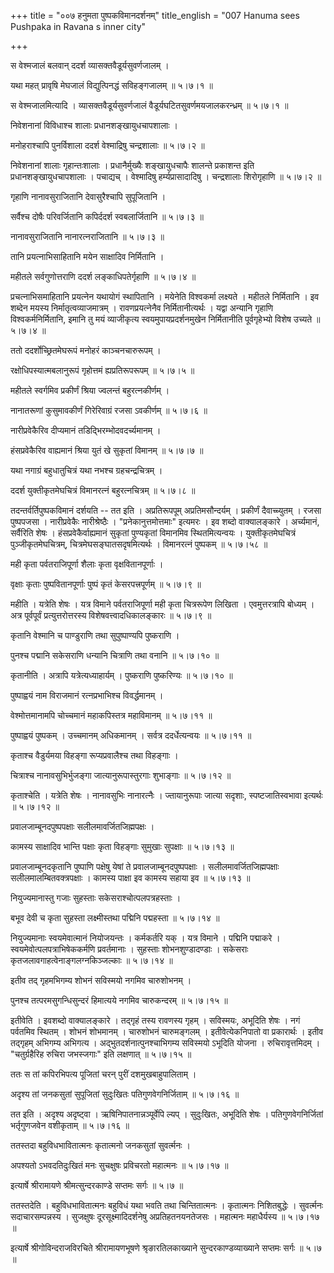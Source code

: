 +++
title = "००७ हनुमता पुष्पकविमानदर्शनम्"
title_english = "007 Hanuma sees Pushpaka in Ravana s inner city"

+++


स वेश्मजालं बलवान् ददर्श व्यासक्तवैडूर्यसुवर्णजालम् ।  

यथा महत् प्रावृषि मेघजालं विद्युत्पिनद्धं सविहङ्गजालम्  ॥  ५।७।१  ॥   

स वेश्मजालमित्यादि । व्यासक्तवैडूर्यसुवर्णजालं
वैडूर्यघटितसुवर्णमयजालकरन्ध्रम्  ॥  ५।७।१  ॥   

  

निवेशनानां विविधाश्च शालाः प्रधानशङ्खायुधचापशालाः ।  

मनोहराश्चापि पुनर्विशाला ददर्श वेश्माद्रिषु चन्द्रशालाः  ॥  ५।७।२  ॥   

निवेशनानां शालाः गृहान्तःशालाः । प्रधानैर्मुख्यैः शङ्खायुधचापैः शालन्ते
प्रकाशन्त इति प्रधानशङ्खायुधचापशालाः । पचाद्यच् । वेश्मादिषु
हर्म्यप्रासादादिषु । चन्द्रशालाः शिरोगृहाणि  ॥  ५।७।२  ॥   

  

गृहाणि नानावसुराजितानि देवासुरैश्चापि सुपूजितानि ।  

सर्वैश्च दोषैः परिवर्जितानि कपिर्ददर्श स्वबलार्जितानि  ॥  ५।७।३ ॥   

नानावसुराजितानि नानारत्नराजितानि  ॥  ५।७।३ ॥   

  

तानि प्रयत्नाभिसाहितानि मयेन साक्षादिव निर्मितानि ।  

महीतले सर्वगुणोत्तराणि ददर्श लङ्काधिपतेर्गृहाणि  ॥  ५।७।४ ॥   

प्रचत्नाभिसमाहितानि प्रयत्नेन यथायोगं स्थापितानि । मयेनेति विश्वकर्मा
लक्ष्यते । महीतले निर्मितानि । इव शब्देन मयस्य निर्मातृत्वव्याजमात्रम् ।
रावणप्रयत्नेनैव निर्मितानीत्यर्थः । यद्वा अन्यानि गृहाणि
विश्वकर्मनिर्मितानि, इमानि तु मयं व्याजीकृत्य स्वयमुपायप्रदर्शनमुखेन
निर्मितानीति पूर्वगृहेभ्यो विशेष उच्यते  ॥  ५।७।४ ॥   

  

ततो ददर्शोच्छ्रितमेघरूपं मनोहरं काञ्चनचारुरूपम् ।  

रक्षोधिपस्यात्मबलानुरूपं गृहोत्तमं ह्यप्रतिरूपरूपम्  ॥  ५।७।५ ॥   

महीतले स्वर्गमिव प्रकीर्णं श्रिया ज्वलन्तं बहुरत्नकीर्णम् ।  

नानातरूणां कुसुमावकीर्णं गिरेरिवाग्रं रजसा ऽवकीर्णम्  ॥  ५।७।६ ॥   

नारीप्रवेकैरिव दीप्यमानं तडिद्भिरम्भोदवदर्च्यमानम् ।  

हंसप्रवेकैरिव वाह्यमानं श्रिया युतं खे सुकृतां विमानम्  ॥  ५।७।७ ॥   

यथा नगाग्रं बहुधातुचित्रं यथा नभश्च ग्रहचन्द्रचित्रम् ।  

ददर्श युक्तीकृतमेघचित्रं विमानरत्नं बहुरत्नचित्रम्  ॥  ५।७।८ ॥   

तदन्तर्वर्तिपुष्पकविमानं दर्शयति -- तत इति । अप्रतिरूपपूम्
अप्रतिमसौन्दर्यम् । प्रकीर्णं दैवाच्च्युतम् । रजसा पुष्पपजसा ।
नारीप्रवेकैः नारीश्रेष्ठैः । "प्रनेकानुत्तमोत्तमाः" इत्यमरः । इव शब्दो
वाक्यालङ्कारे । अर्च्यमानं, सर्वैरिति शेषः । हंसप्रवेकैर्वाह्यमानं
सुकृतां पुण्यकृतां विमानमिव स्थितमित्यन्वयः । युक्तीकृतमेघचित्रं
पुञ्जीकृतमेघचित्रम्, चित्रमेघसङ्घातसदृषमित्यर्थः । विमानरत्नं पुष्पकम्
 ॥  ५।७।५८ ॥   

  

मही कृता पर्वतराजिपूर्णा शैलाः कृता वृक्षवितानपूर्णाः ।  

वृक्षाः कृताः पुष्पवितानपूर्णाः पुष्पं कृतं केसरपत्त्रपूर्णम्  ॥ 
५।७।९ ॥   

महीति । यत्रेति शेषः । यत्र विमाने पर्वतराजिपूर्णा मही कृता चित्ररूपेण
लिखिता । एवमुत्तरत्रापि बोध्यम् । अत्र पूर्वपूर्वं प्रत्युत्तरोत्तरस्य
विशेषवत्त्वादधिकालङ्कारः  ॥  ५।७।९ ॥   

  

कृतानि वेश्मानि च पाण्डुराणि तथा सुपुष्पाण्यपि पुष्कराणि ।  

पुनश्च पद्मानि सकेसराणि धन्यानि चित्राणि तथा वनानि  ॥  ५।७।१० ॥   

कृतानीति । अत्रापि यत्रेत्यध्याहार्यम् । पुष्कराणि पुष्करिण्यः  ॥ 
५।७।१० ॥   

  

पुष्पाह्वयं नाम विराजमानं रत्नप्रभाभिश्च विवर्द्धमानम् ।  

वेश्मोत्तमानामपि चोच्चमानं महाकपिस्तत्र महाविमानम्  ॥  ५।७।११  ॥   

पुष्पाह्वयं पुष्पकम् । उच्चमानम् अधिकमानम् । सर्वत्र ददर्धेत्यन्वयः  ॥ 
५।७।११  ॥   

  

कृताश्च वैडुर्यमया विहङ्गा रूप्यप्रवालैश्च तथा विहङ्गाः ।  

चित्राश्च नानावसुभिर्भुजङ्गा जात्यानुरूपास्तुरगाः शुभाङ्गाः  ॥  ५।७।१२
 ॥   

कृताश्चेति । यत्रेति शेषः । नानावसुभिः नानारत्नैः । ज्तायानुरूपाः जात्या
सदृशाः, स्पष्टजातिस्वभावा इत्यर्थः  ॥  ५।७।१२  ॥   

  

प्रवालजाम्बूनदपुष्पपक्षाः सलीलमावर्जितजिह्मपक्षः ।  

कामस्य साक्षादिव भान्ति पक्षाः कृता विहङ्गाः सुमुखाः सुपक्षाः  ॥ 
५।७।१३ ॥   

प्रवालजाम्बूनदकृतानि पुष्पाणि पक्षेषु येषां ते प्रवालजाम्बूनदपुष्पपक्षाः
। सलीलमावर्जितजिह्मपक्षाः सलीलमालम्बितवक्त्रपक्षाः । कामस्य पाक्षा इव
कामस्य सहाया इव  ॥  ५।७।१३ ॥   

  

नियुज्यमानास्तु गजाः सुहस्ताः सकेसराश्चोत्पलपत्रहस्ताः ।  

बभूव देवी च कृता सुहस्ता लक्ष्मीस्तथा पद्मिनि पद्महस्ता  ॥  ५।७।१४ ॥   

नियुज्यमानाः स्वयमेवात्मानं नियोजयन्तः । कर्मकर्तरि यक् । यत्र विमाने ।
पद्मिनि पद्माकरे । स्वयमेवोत्पलपत्राभिषेककर्मणि प्रवर्तमानाः । सुहस्ताः
शोभनशुण्डादण्डाः । सकेसराः कृतजलावगाहत्वेनाङ्गलग्नकिञ्जल्काः  ॥ 
५।७।१४ ॥   

  

इतीव तद् गृहमभिगम्य शोभनं सविस्मयो नगमिव चारुशोभनम् ।  

पुनश्च तत्परमसुगन्धिसुन्दरं हिमात्यये नगमिव चारुकन्दरम्  ॥  ५।७।१५ ॥   

इतीवेति । इवशब्दो वाक्यालङ्कारे । तद्गृहं तस्य रावणस्य गृहम् । सविस्मयः,
अभूदिति शेषः । नगं पर्वतमिव स्थितम् । शोभनं शोभमानम् । चारुशोभनं
चारुमङ्गलम् । इतीवेत्येकनिपातो वा प्रकारार्थः । इतीव तद्गृहम् अभिगम्य
अभिगत्य । अद्भुतदर्शनात्पुनश्चाभिगम्य सविस्मयो ऽभूदिति योजना ।
रुचिरावृत्तमिदम् । "चतुर्ग्रहैरिह रुचिरा जभस्जगाः" इति लक्षणात्  ॥ 
५।७।१५ ॥   

  

ततः स तां कपिरभिपत्य पूजितां चरन् पुरीं दशमुखबाहुपालिताम् ।  

अदृश्य तां जनकसुतां सुपूजितां सुदुःखितः पतिगुणवेगनिर्जिताम्  ॥ 
५।७।१६ ॥   

तत इति । अदृश्य अदृष्ट्वा । ऋषिनिपातनान्नञ्पूर्वेपि ल्यप् । सुदुःखितः,
अभूदिति शेषः । पतिगुणवेगनिर्जितां भर्तृगुणजवेन वशीकृताम्  ॥  ५।७।१६ ॥   

  

ततस्तदा बहुविधभावितात्मनः कृतात्मनो जनकसुतां सुवर्त्मनः ।  

अपश्यतो ऽभवदतिदुःखितं मनः सुचक्षुषः प्रविचरतो महात्मनः  ॥  ५।७।१७ ॥   

इत्यार्षे श्रीरामायणे श्रीमत्सुन्दरकाण्डे सप्तमः सर्गः  ॥  ५।७ ॥   

ततस्तदेति । बहुविधभावितात्मनः बहुविधं यथा भवति तथा चिन्तितात्मनः ।
कृतात्मनः निशितबुद्धेः । सुवर्त्मनः सदाचारसम्पन्नस्य । सुजक्षुषः
दूरसूक्ष्मादिदर्शनेषु अप्रतिहतनयनतेजसः । महात्मनः महाधैर्यस्य  ॥ 
५।७।१७ ॥   

इत्यार्षे श्रीगोविन्दराजविरचिते श्रीरामायणभूषणे श्रृङारतिलकाख्याने
सुन्दरकाण्डव्याख्याने सप्तमः सर्गः  ॥  ५।७ ॥   


